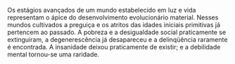 ﻿Os estágios avançados de um mundo estabelecido em luz e vida representam o ápice do desenvolvimento evolucionário material. Nesses mundos cultivados a preguiça e os atritos das idades iniciais primitivas já pertencem ao passado. A pobreza e a desigualdade social praticamente se extinguiram, a degenerescência já desapareceu e a delinqüência raramente é encontrada. A insanidade deixou praticamente de existir; e a debilidade mental tornou-se uma raridade.